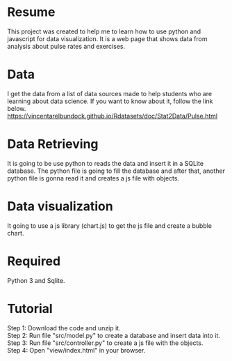 # Resume
This project was created to help me to learn how to use python and javascript for data visualization. It is a web page that shows data from analysis about pulse rates and exercises.  

# Data
I get the data from a list of data sources made to help students who are learning about data science. If you want to know about it, follow the link below. https://vincentarelbundock.github.io/Rdatasets/doc/Stat2Data/Pulse.html  

# Data Retrieving
It is going to be use python to reads the data and insert it in a SQLite database. The python file is going to fill the database and after that, another python file is gonna read it and creates a js file with objects.

# Data visualization
It going to use a js library (chart.js) to get the js file and create a bubble chart.

# Required
Python 3 and Sqlite.

# Tutorial
Step 1: Download the code and unzip it.  
Step 2: Run file "src/model.py" to create a database and insert data into it.  
Step 3: Run file "src/controller.py" to create a js file with the objects.  
Step 4: Open "view/index.html" in your browser.
